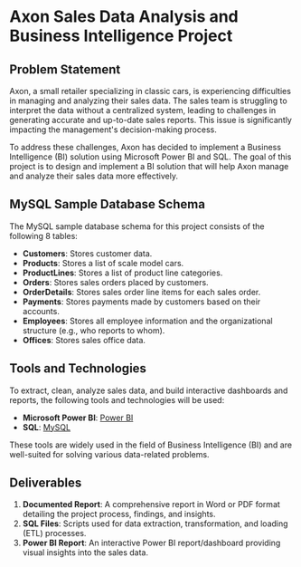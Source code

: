 # Axon Sales Data Analysis and Business Intelligence Project

## Problem Statement

Axon, a small retailer specializing in classic cars, is experiencing difficulties in managing and analyzing their sales data. The sales team is struggling to interpret the data without a centralized system, leading to challenges in generating accurate and up-to-date sales reports. This issue is significantly impacting the management's decision-making process.

To address these challenges, Axon has decided to implement a Business Intelligence (BI) solution using Microsoft Power BI and SQL. The goal of this project is to design and implement a BI solution that will help Axon manage and analyze their sales data more effectively.

## MySQL Sample Database Schema

The MySQL sample database schema for this project consists of the following 8 tables:

- **Customers**: Stores customer data.
- **Products**: Stores a list of scale model cars.
- **ProductLines**: Stores a list of product line categories.
- **Orders**: Stores sales orders placed by customers.
- **OrderDetails**: Stores sales order line items for each sales order.
- **Payments**: Stores payments made by customers based on their accounts.
- **Employees**: Stores all employee information and the organizational structure (e.g., who reports to whom).
- **Offices**: Stores sales office data.

## Tools and Technologies

To extract, clean, analyze sales data, and build interactive dashboards and reports, the following tools and technologies will be used:

- **Microsoft Power BI**: [Power BI](https://powerbi.microsoft.com/en-us/)
- **SQL**: [MySQL](https://www.mysql.com/)

These tools are widely used in the field of Business Intelligence (BI) and are well-suited for solving various data-related problems.

## Deliverables

1. **Documented Report**: A comprehensive report in Word or PDF format detailing the project process, findings, and insights.
2. **SQL Files**: Scripts used for data extraction, transformation, and loading (ETL) processes.
3. **Power BI Report**: An interactive Power BI report/dashboard providing visual insights into the sales data.


